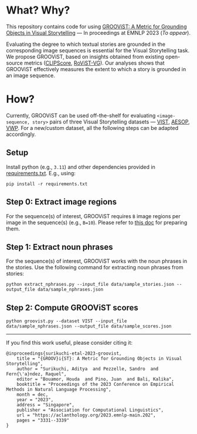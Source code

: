 # What? Why?
This repository contains code for using [GROOViST: A Metric for Grounding Objects in Visual Storytelling](https://aclanthology.org/2023.emnlp-main.202/) — In proceedings at EMNLP 2023 (*To appear*).

Evaluating the degree to which textual stories are grounded in the corresponding image sequences is essential for the Visual Storytelling task. We propose GROOViST, based on insights obtained from existing open-source metrics ([CLIPScore](https://github.com/jmhessel/clipscore), [RoViST-VG](https://github.com/usydnlp/rovist)). Our analyses shows that GROOViST effectively measures the extent to which a story is grounded in an image sequence.

# How?

Currently, GROOViST can be used off-the-shelf for evaluating `<image-sequence, story>` pairs of three Visual Storytelling datasets — [VIST](https://aclanthology.org/N16-1147/), [AESOP](https://openaccess.thecvf.com/content/ICCV2021/html/Ravi_AESOP_Abstract_Encoding_of_Stories_Objects_and_Pictures_ICCV_2021_paper.html), [VWP](https://aclanthology.org/2023.tacl-1.33/). For a new/custom dataset, all the following steps can be adapted accordingly.

## Setup

Install python (e.g., `3.11`) and other dependencies provided in [requirements.txt](requirements.txt). E.g., using:

```pip install -r requirements.txt```

## Step 0: Extract image regions

For the sequence(s) of interest, GROOViST requires `B` image regions per image in the sequence(s) (e.g., `B=10`). Please refer to [this doc](image_regions.md) for preparing them.

## Step 1: Extract noun phrases

For the sequence(s) of interest, GROOViST works with the noun phrases in the stories. Use the following command for extracting noun phrases from stories:

```python extract_nphrases.py --input_file data/sample_stories.json --output_file data/sample_nphrases.json```

## Step 2: Compute GROOViST scores

```python groovist.py --dataset VIST --input_file data/sample_nphrases.json --output_file data/sample_scores.json```

---
If you find this work useful, please consider citing it:
```
@inproceedings{surikuchi-etal-2023-groovist,
    title = "{GROOV}i{ST}: A Metric for Grounding Objects in Visual Storytelling",
    author = "Surikuchi, Aditya  and Pezzelle, Sandro  and Fern{\'a}ndez, Raquel",
    editor = "Bouamor, Houda  and Pino, Juan  and Bali, Kalika",
    booktitle = "Proceedings of the 2023 Conference on Empirical Methods in Natural Language Processing",
    month = dec,
    year = "2023",
    address = "Singapore",
    publisher = "Association for Computational Linguistics",
    url = "https://aclanthology.org/2023.emnlp-main.202",
    pages = "3331--3339"
}
```
